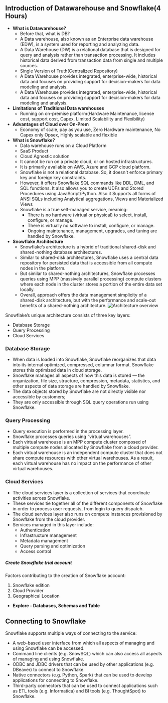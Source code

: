 

## Introduction of Datawarehouse and Snowflake(4 Hours)
- **What is Datawarehouse?**
	- Before that, what is DB?
	- A Data warehouse, also known as an Enterprise data warehouse (EDW), is a system used for reporting and analyzing data.
	- A Data Warehouse (DW) is a relational database that is designed for query and analysis rather than transaction processing. It includes historical data derived from transaction data from single and multiple sources.
	- Single Version of Truth(Centralized Repository)
	- A Data Warehouse provides integrated, enterprise-wide, historical data and focuses on providing support for decision-makers for data modeling and analysis.
    - A Data Warehouse provides integrated, enterprise-wide, historical data and focuses on providing support for decision-makers for data modeling and analysis.
- **Limitations of Traditional Data warehouses**
	- Running on on-premise platform(Hardware Maintenance, license cost, support cost, Capex, Limited Scalability and Flexibility)
- **Advantages of Cloud over On-Prem**
	-  Economy of scale, pay as you use, Zero Hardware maintenance, No Capex only Opsex, Highly scalable and flexible
- **What is Snowflake?**
	- Data warehouse runs on a Cloud Platform
	- SaaS Product
	- Cloud Agnostic solution
	- It cannot be run on a private cloud, or on hosted infrastructures.
	- It is primarily available on AWS, Azure and GCP cloud platform.  
	- Snowflake is not a relational database. So, it doesn't enforce primary key and foreign key constraints.
	- However, it offers Snowflake SQL commands like DDL, DML, and SQL functions. It also allows you to create UDFs and Stored Procedures using JavaScript/Python. Also it Supports all forms of ANSI SQLs including Analytical aggregations, Views and Materialized Views
	- Snowflake is a true self-managed service, meaning:
		- There is no hardware (virtual or physical) to select, install, configure, or manage.
		- There is virtually no software to install, configure, or manage.
		- Ongoing maintenance, management, upgrades, and tuning are handled by Snowflake.
-  **Snowflake Architecture**
    - Snowflake’s architecture is a hybrid of traditional shared-disk and shared-nothing database architectures. 
    - Similar to shared-disk architectures, Snowflake uses a central data repository for persisted data that is accessible from all compute nodes in the platform. 
    - But similar to shared-nothing architectures, Snowflake processes queries using MPP (massively parallel processing) compute clusters where each node in the cluster stores a portion of the entire data set locally. 
    - Overall, approach offers the data management simplicity of a shared-disk architecture, but with the performance and scale-out benefits of a shared-nothing architecture.
	![Architecture overview](https://docs.snowflake.com/en/_images/architecture-overview.png)

Snowflake’s unique architecture consists of three key layers:

- Database Storage
- Query Processing
- Cloud Services
    

### Database Storage

- When data is loaded into Snowflake, Snowflake reorganizes that data into its internal optimized, compressed, columnar format. Snowflake stores this optimized data in cloud storage.
- Snowflake manages all aspects of how this data is stored — the organization, file size, structure, compression, metadata, statistics, and other aspects of data storage are handled by Snowflake.
- The data objects stored by Snowflake are not directly visible nor accessible by customers; 
- They are only accessible through SQL query operations run using Snowflake.

### Query Processing

- Query execution is performed in the processing layer. 
- Snowflake processes queries using “virtual warehouses”. 
- Each virtual warehouse is an MPP compute cluster composed of multiple compute nodes allocated by Snowflake from a cloud provider.
- Each virtual warehouse is an independent compute cluster that does not share compute resources with other virtual warehouses. As a result, each virtual warehouse has no impact on the performance of other virtual warehouses.


### Cloud Services

- The cloud services layer is a collection of services that coordinate activities across Snowflake. 
- These services tie together all of the different components of Snowflake in order to process user requests, from login to query dispatch.
- The cloud services layer also runs on compute instances provisioned by Snowflake from the cloud provider.
- Services managed in this layer include:
	- Authentication
	- Infrastructure management
	- Metadata management
	- Query parsing and optimization
	- Access control
##### **Create Snowflake trial account**
Factors contributing to the creation of Snowflake account:
1. Snowflake edition
2. Cloud Provider
3. Geographical Location
- **Explore - Databases, Schemas and Table**
## Connecting to Snowflake
Snowflake supports multiple ways of connecting to the service:

- A web-based user interface from which all aspects of managing and using Snowflake can be accessed.
- Command line clients (e.g. SnowSQL) which can also access all aspects of managing and using Snowflake.
- ODBC and JDBC drivers that can be used by other applications (e.g. DBeaver) to connect to Snowflake.
- Native connectors (e.g. Python, Spark) that can be used to develop applications for connecting to Snowflake.
- Third-party connectors that can be used to connect applications such as ETL tools (e.g. Informatica) and BI tools (e.g. ThoughtSpot) to Snowflake.

